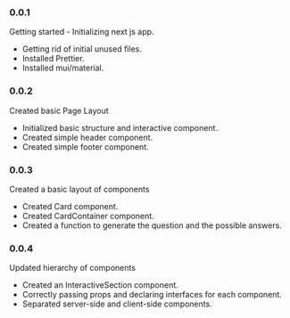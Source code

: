 ### 0.0.1

Getting started - Initializing next js app.

- Getting rid of initial unused files.
- Installed Prettier.
- Installed mui/material.

### 0.0.2

Created basic Page Layout

- Initialized basic structure and interactive component.
- Created simple header component.
- Created simple footer component.

### 0.0.3

Created a basic layout of components

- Created Card component.
- Created CardContainer component.
- Created a function to generate the question and the possible answers.

### 0.0.4

Updated hierarchy of components

- Created an InteractiveSection component.
- Correctly passing props and declaring interfaces for each component.
- Separated server-side and client-side components.
